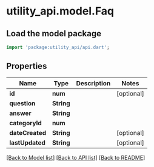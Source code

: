 # utility_api.model.Faq

## Load the model package
```dart
import 'package:utility_api/api.dart';
```

## Properties
Name | Type | Description | Notes
------------ | ------------- | ------------- | -------------
**id** | **num** |  | [optional] 
**question** | **String** |  | 
**answer** | **String** |  | 
**categoryId** | **num** |  | 
**dateCreated** | **String** |  | [optional] 
**lastUpdated** | **String** |  | [optional] 

[[Back to Model list]](../README.md#documentation-for-models) [[Back to API list]](../README.md#documentation-for-api-endpoints) [[Back to README]](../README.md)


